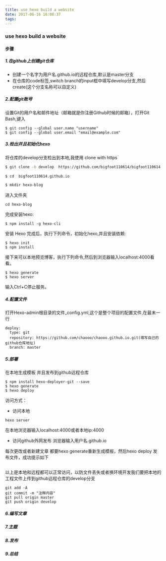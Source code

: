 ```yaml
---
title: use hexo build a website
date: 2017-06-16 16:08:37
tags:
---
```


### use hexo build a website
#### 步骤  

##### 1.在github上创建git仓库
- 创建一个名字为用户名.github.io的远程仓库,默认是master分支
- 在仓库的code标签,switch branch的input框中填写develop分支,然后create(这个分支名称可以自定义)


##### 2.配置git账号
设置Git的用户名和邮件地址（邮箱就是你注册Github时候的邮箱），打开Git Bash,键入

```
$ git config --global user.name "username"
$ git config --global user.email "email@example.com"
```

##### 3.检出并且初始化hexo
将仓库的develop分支检出到本地,我使用 clone with https

``` bash
$ git clone -b develop  https://github.com/bigfoot110614/bigfoot110614.github.io.git
 
$ cd  bigfoot110614.github.io

$ mkdir hexo-blog
```

进入文件夹
```
cd hexo-blog
```

完成安装hexo:
```
$ npm install -g hexo-cli
```

安装 Hexo 完成后，执行下列命令，初始化hexo,并且安装依赖:

```
$ hexo init
$ npm install
```
接下来可以本地预览博客，执行下列命令,然后到浏览器输入localhost:4000看看。
```
$ hexo generate
$ hexo server
```
输入Ctrl+C停止服务。
##### 4.配置文件
打开Hexo-admin根目录的文件_config.yml,这个是整个项目的配置文件,在最末一行
```
deploy:
  type: git
  repository: https://github.com/chaooo/chaooo.github.io.git(填写自己的github仓库地址)
  branch: master
```
##### 5.部署
在本地生成模板  并且发布到github远程仓库
```
$ npm install hexo-deployer-git --save
$ hexo generate
$ hexo deploy
```
访问方式：
 - 访问本地  
 ```
 hexo server
 ```
 在本地浏览器输入localhost:4000或者本地ip:4000
 - 访问github外网发布
 浏览器输入用户名.github.io
 
  每次更改或者新建文章  都要hexo generate重新生成模板，然后hexo deploy 发布文件，成功提示如下
  ```
  
```
以上是本地和远程都可以正常访问，以防文件丢失或者换环境开发我们要把本地的工程文件上传到github远程仓库的develop分支
```
git add -A
git commit -m "注释内容"
git pull origin master
git push origin develop
```
##### 6.编写文章

##### 7.主题

##### 8.发布

##### 9.总结
